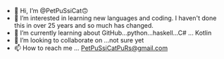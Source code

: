 - 👋 Hi, I’m @PetPuSsiCat🙃
- 👀 I’m interested in learning 
new languages and coding. I haven't 
done this in over 25 years and so 
much has changed.
- 🌱 I’m currently learning about 
GitHub...python...haskell...C# ...
Kotlin
- 💞️ I’m looking to collaborate on 
...not sure yet
- 📫 How to reach me ... PetPuSsiCatPuRs@gmail.com

<!---
PetPuSsiCatPuRrs/PetPuSsiCatPuRrs is a ✨ special ✨ repository because its `README.md` (this file) appears on your GitHub profile.
You can click the Preview link to take a look at your changes.
--->
